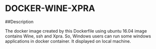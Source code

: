 DOCKER-WINE-XPRA
================

##Description

The docker image created by this Dockerfile using ubuntu 16.04 image contains Wine, ssh and Xpra. So, Windows users can run some windows applications in docker container. It displayed on local machine.
